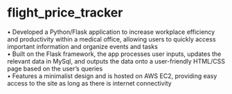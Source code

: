 ﻿# flight_price_tracker
• Developed a Python/Flask application to increase workplace efficiency and productivity within a medical office, allowing users to quickly access important information and organize events and tasks\
• Built on the Flask framework, the app processes user inputs, updates the relevant data in MySql, and outputs the data onto
a user-friendly HTML/CSS page based on the user’s queries\
• Features a minimalist design and is hosted on AWS EC2, providing easy access to the site as long as there is internet
connectivity
